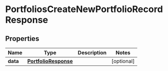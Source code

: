 

# PortfoliosCreateNewPortfolioRecordResponse


## Properties

| Name | Type | Description | Notes |
|------------ | ------------- | ------------- | -------------|
|**data** | [**PortfolioResponse**](PortfolioResponse.md) |  |  [optional] |



